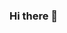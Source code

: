 ### Hi there 👋

<!--
**Alexdiascardoso/Alexdiascardoso** is a ✨ _special_ ✨ repository because its `README.md` (this file) appears on your GitHub profile.

Here are some ideas to get you started:

- 🔭 I’m currently working on completion of course work
- 🌱 I’m curjtly learning  Java Script
- 👯 I’m looking to collaborate on 
- 🤔 I’m looking for help with ...
- 💬 Ask me about 
- 📫 How to reach me: I'm at the Frroupilha Federal Institute Campus São Borja
- 😄 Pronouns: ...
- ⚡ Fun fact: ...
-->
